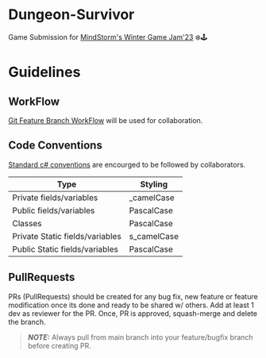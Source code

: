 # Dungeon-Survivor
Game Submission for [MindStorm's Winter Game Jam'23](https://labs.mindstormstudios.com/winter-game-jam-2023/) ❄️🕹

# Guidelines

## WorkFlow
[Git Feature Branch WorkFlow](https://www.atlassian.com/git/tutorials/comparing-workflows/feature-branch-workflow) will be used for collaboration.

## Code Conventions
[Standard c# conventions](https://github.com/dotnet/runtime/blob/main/docs/coding-guidelines/coding-style.md) are encourged to be followed by collaborators.

| Type  | Styling |
| ------------- | ------------- |
| Private fields/variables | _camelCase  |
| Public fields/variables  | PascalCase  |
| Classes  | PascalCase  |
| Private Static fields/variables | s_camelCase |
| Public Static fields/variables | PascalCase |

## PullRequests
PRs (PullRequests) should be created for any bug fix, new feature or feature modification once its done and ready to be shared w/ others. Add at least 1 dev as reviewer for the PR. Once, PR is approved, squash-merge and delete the branch.

> **_NOTE:_** Always pull from main branch into your feature/bugfix branch before creating PR.

